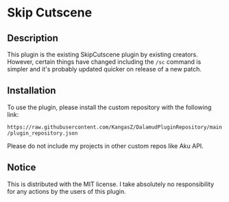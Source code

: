 # Skip Cutscene
## Description
This plugin is the existing SkipCutscene plugin by existing creators. However, certain things have changed including the `/sc` command is simpler and it's probably updated quicker on release of a new patch.

## Installation
To use the plugin, please install the custom repository with the following link:

`https://raw.githubusercontent.com/KangasZ/DalamudPluginRepository/main/plugin_repository.json`

Please do not include my projects in other custom repos like Aku API.

## Notice
This is distributed with the MIT license. I take absolutely no responsibility for any actions by the users of this plugin.
